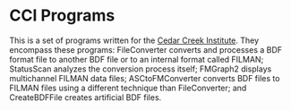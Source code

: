 # CCI Programs

This is a set of programs written for the [Cedar Creek Institute](http://www.cedarcreekinst.org).  They encompass  these programs: FileConverter converts and processes a BDF format file to another BDF file or to an internal format called FILMAN; StatusScan analyzes the conversion process itself; FMGraph2 displays multichannel FILMAN data files; ASCtoFMConverter converts BDF files to FILMAN files using a different technique than FileConverter; and CreateBDFFile creates artificial BDF files.